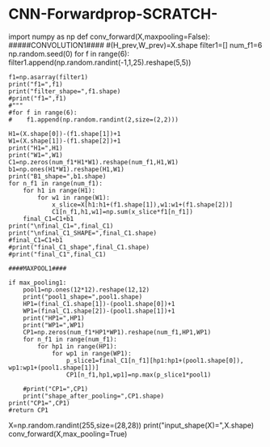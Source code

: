 # CNN-Forwardprop-SCRATCH-
import numpy as np
def conv_forward(X,maxpooling=False):
    #####CONVOLUTION1####
    #(H_prev,W_prev)=X.shape
    filter1=[]
    num_f1=6
    np.random.seed(0)
    for f in range(6):
        filter1.append(np.random.randint(-1,1,25).reshape(5,5))

    f1=np.asarray(filter1) 
    print("f1=",f1)
    print("filter_shape=",f1.shape)
    #print("f1=",f1)
    #"""
    #for f in range(6):
    #    f1.append(np.random.randint(2,size=(2,2)))
        
    H1=(X.shape[0])-(f1.shape[1])+1
    W1=(X.shape[1])-(f1.shape[2])+1
    print("H1=",H1)  
    print("W1=",W1)
    C1=np.zeros(num_f1*H1*W1).reshape(num_f1,H1,W1)
    b1=np.ones(H1*W1).reshape(H1,W1)
    print("B1_shape=",b1.shape)
    for n_f1 in range(num_f1):
        for h1 in range(H1):
            for w1 in range(W1):
                x_slice=X[h1:h1+(f1.shape[1]),w1:w1+(f1.shape[2])]
                C1[n_f1,h1,w1]=np.sum(x_slice*f1[n_f1])
        final_C1=C1+b1
    print("\nfinal_C1=",final_C1)
    print("\nfinal_C1_SHAPE=",final_C1.shape)
    #final_C1=C1+b1
    #print("final_C1_shape",final_C1.shape)
    #print("final_C1",final_C1)
    
    ####MAXPOOL1####
    
    if max_pooling1:
        pool1=np.ones(12*12).reshape(12,12)
        print("pool1_shape=",pool1.shape)
        HP1=(final_C1.shape[1])-(pool1.shape[0])+1
        WP1=(final_C1.shape[2])-(pool1.shape[1])+1
        print("HP1=",HP1)  
        print("WP1=",WP1)
        CP1=np.zeros(num_f1*HP1*WP1).reshape(num_f1,HP1,WP1)
        for n_f1 in range(num_f1):
            for hp1 in range(HP1):
                for wp1 in range(WP1):
                    p_slice1=final_C1[n_f1][hp1:hp1+(pool1.shape[0]), wp1:wp1+(pool1.shape[1])]
                    CP1[n_f1,hp1,wp1]=np.max(p_slice1*pool1)
        
        #print("CP1=",CP1)
        print("shape_after_pooling=",CP1.shape)
    print("CP1=",CP1)   
    #return CP1
    
 X=np.random.randint(255,size=(28,28))
print("input_shape(X)=",X.shape)
conv_forward(X,max_pooling=True)
